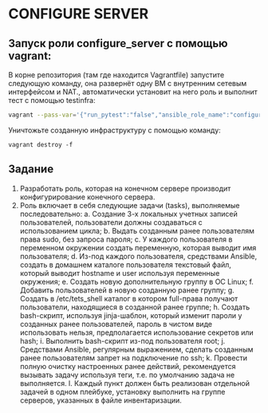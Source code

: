 CONFIGURE SERVER
=========

Запуск роли __configure_server__ с помощью vagrant:
---
В корне репозитория (там где находится Vagrantfile) запустите следующую команду, она развернёт одну ВМ с внутренним сетевым интерфейсом и NAT., автоматически установит на него роль и выполнит тест с помощью testinfra:
```bash
vagrant --pass-var='{"run_pytest":"false","ansible_role_name":"configure_server"}' up --provision && vagrant ssh-config > .vagrant/ssh-config && py.test --hosts=default --ssh-config=.vagrant/ssh-config tests/configure_server/tests.py
```

Уничтожьте созданную инфраструктуру с помощью команду:
```WSL
vagrant destroy -f
```

Задание
---

1.	Разработать роль, которая на конечном сервере производит конфигурирование конечного сервера.
2.	Роль включает в себя следующие задачи (tasks), выполняемые последовательно: 
  a.	Создание 3-х локальных учетных записей пользователей, пользователи должны создаваться с использованием цикла;
  b.	Выдать созданным ранее пользователям права sudo, без запроса пароля;
  c.	У каждого пользователя в переменном окружении создать переменную, которая выводит имя пользователя;
  d.	Из-под каждого пользователя, средствами Ansible, создать в домашнем каталоге пользователя текстовый файл, который выводит hostname и user используя переменные окружения;
  e.	Создать новую дополнительную группу в ОС Linux;
  f.	Добавить пользователей в новую созданную ранее группу;
  g.	Создать в /etc/tets_shell каталог в котором full-права получают пользователи, находящиеся в созданной ранее группе;
  h.	Создать bash-скрипт, используя jinja-шаблон, который изменит пароли у созданных ранее пользователей, пароль в чистом виде использовать нельзя, предполагается использование секретов или hash;
  i.	Выполнить bash-скрипт из-под пользователя root;
  j.	Средствами Ansible, регулярным выражением, сделать созданным ранее пользователям запрет на подключение по ssh;
  k.	Провести полную очистку настроенных ранее действий, рекомендуется вызывать задачу используя теги, т.е. по умолчанию задача не выполняется.
  l.	Каждый пункт должен быть реализован отдельной задачей в одном плейбуке, установку выполнить на группе серверов, указанных в файле инвентаризации.

